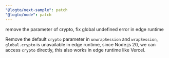 ```yaml
---
"@logto/next-sample": patch
"@logto/node": patch
---
```


remove the parameter of crypto, fix global undefined error in edge runtime

Remove the default `crypto` parameter in `unwrapSession` and `wrapSession`, `global.crypto` is unavailable in edge runtime, since Node.js 20, we can access `crypto` directly, this also works in edge runtime like Vercel.
